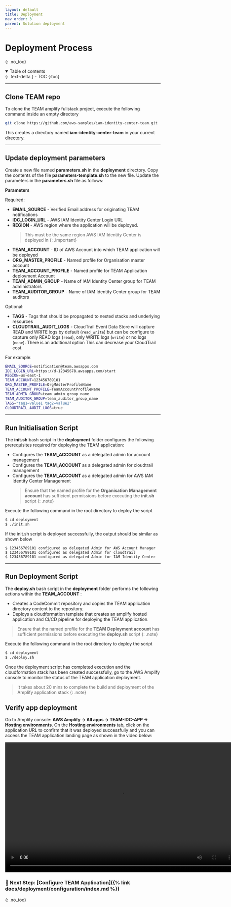 ```yaml
---
layout: default
title: Deployment
nav_order: 3
parent: Solution deployment
---
```


# Deployment Process
{: .no_toc}

<details open markdown="block">
  <summary>
    Table of contents
  </summary>
  {: .text-delta }
- TOC
{:toc}
</details>

---

## Clone TEAM repo
To clone the TEAM amplify fullstack project, execute the following command inside an empty directory

```sh
git clone https://github.com/aws-samples/iam-identity-center-team.git
```

This creates a directory named **iam-identity-center-team** in your current directory.

---

## Update deployment parameters

Create a new file named **parameters.sh** in the **deployment** directory. Copy the contents of the file **parameters-template.sh** to the new file. Update the parameters in the **parameters.sh** file as follows:

**Parameters**

Required:
- **EMAIL_SOURCE** - Verified Email address for originating TEAM notifications
- **IDC_LOGIN_URL** - AWS IAM Identity Center Login URL
- **REGION** - AWS region where the application will be deployed.
    > This must be the same region AWS IAM Identity Center is deployed in
    {: .important}
- **TEAM_ACCOUNT** - ID of AWS Account into which TEAM application will be deployed
- **ORG_MASTER_PROFILE** - Named profile for Organisation master account
- **TEAM_ACCOUNT_PROFILE** - Named profile for TEAM Application deployment Account
- **TEAM_ADMIN_GROUP** - Name of IAM Identity Center group for TEAM administrators
- **TEAM_AUDITOR_GROUP** - Name of IAM Identity Center group for TEAM auditors

Optional:
- **TAGS** - Tags that should be propagated to nested stacks and underlying resources
- **CLOUDTRAIL_AUDIT_LOGS** - CloudTrail Event Data Store will capture READ and WRITE logs by default (`read_write`) but can be configure to capture only READ logs (`read`), only WRITE logs (`write`) or no logs (`none`). There is an additional option  This can decrease your CloudTrail cost.

For example:

```sh
EMAIL_SOURCE=notification@team.awsapps.com
IDC_LOGIN_URL=https://d-12345678.awsapps.com/start
REGION=us-east-1
TEAM_ACCOUNT=123456789101
ORG_MASTER_PROFILE=OrgMAsterProfileName
TEAM_ACCOUNT_PROFILE=TeamAccountProfileName
TEAM_ADMIN_GROUP=team_admin_group_name
TEAM_AUDITOR_GROUP=team_auditor_group_name
TAGS="tag1=value1 tag2=value2"
CLOUDTRAIL_AUDIT_LOGS=true
```

---

## Run Initialisation Script
The **init.sh** bash script in the **deployment** folder configures the following prerequisites required for deploying the TEAM application:

- Configures the **TEAM_ACCOUNT** as a delegated admin for account management
- Configures the **TEAM_ACCOUNT** as a delegated admin for cloudtrail management
- Configures the **TEAM_ACCOUNT** as a delegated admin for AWS IAM Identity Center Management
  > Ensure that the named profile for the **Organisation Management account** has sufficient permissions before executing the **init.sh** script
  {: .note}

Execute the following command in the root directory to deploy the script

```sh
$ cd deployment
$ ./init.sh
```

If the init.sh script is deployed successfully, the output should be similar as shown below

```
$ 123456789101 configured as delegated Admin for AWS Account Manager
$ 123456789101 configured as delegated Admin for cloudtrail
$ 123456789101 configured as delegated Admin for IAM Identity Center
```

---

## Run Deployment Script
The **deploy.sh** bash script in the **deployment** folder performs the following actions within the **TEAM_ACCOUNT** :

- Creates a CodeCommit repository and copies the TEAM application directory content to the repository.
- Deploys a cloudformation template that creates an amplify hosted application and CI/CD pipeline for deploying the TEAM application.

> Ensure that the named profile for the **TEAM Deployment account** has sufficient permissions before executing the **deploy.sh** script
{: .note}

Execute the following command in the root directory to deploy the script

```sh
$ cd deployment
$ ./deploy.sh
```

Once the deployment script has completed execution and the cloudformation stack has been created successfully, go to the AWS Amplify console to monitor the status of the TEAM application deployment.

> It takes about 20 mins to complete the build and deployment of the Amplify application stack
{: .note}

## Verify app deployment
Go to Amplify console: **AWS Amplify -> All apps -> TEAM-IDC-APP -> Hosting environments**. On the **Hosting environments** tab, click on the application URL to confirm that it was deployed successfully and you can access the TEAM application landing page as shown in the video below:

<video width="750" height="420" frameborder="0" allowfullscreen controls>
<source src="https://d3f99z5n3ls8r1.cloudfront.net/videos/deployment/successful_app_deployment.mov" type="video/mp4">
</video>


### 🚀 Next Step: [Configure TEAM Application]({% link docs/deployment/configuration/index.md %})
{: .no_toc}